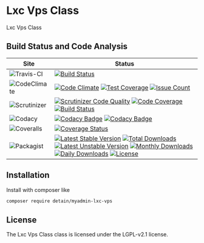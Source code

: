 # Lxc Vps Class

Lxc Vps Class

## Build Status and Code Analysis

Site          | Status
--------------|---------------------------
![Travis-CI](http://i.is.cc/storage/GYd75qN.png "Travis-CI")     | [![Build Status](https://travis-ci.org/detain/myadmin-lxc-vps.svg?branch=master)](https://travis-ci.org/detain/myadmin-lxc-vps)
![CodeClimate](http://i.is.cc/storage/GYlageh.png "CodeClimate")  | [![Code Climate](https://codeclimate.com/github/detain/myadmin-lxc-vps/badges/gpa.svg)](https://codeclimate.com/github/detain/myadmin-lxc-vps) [![Test Coverage](https://codeclimate.com/github/detain/myadmin-lxc-vps/badges/coverage.svg)](https://codeclimate.com/github/detain/myadmin-lxc-vps/coverage) [![Issue Count](https://codeclimate.com/github/detain/myadmin-lxc-vps/badges/issue_count.svg)](https://codeclimate.com/github/detain/myadmin-lxc-vps)
![Scrutinizer](http://i.is.cc/storage/GYeUnux.png "Scrutinizer")   | [![Scrutinizer Code Quality](https://scrutinizer-ci.com/g/myadmin-plugins/myadmin-lxc-vps/badges/quality-score.png?b=master)](https://scrutinizer-ci.com/g/myadmin-plugins/myadmin-lxc-vps/?branch=master) [![Code Coverage](https://scrutinizer-ci.com/g/myadmin-plugins/myadmin-lxc-vps/badges/coverage.png?b=master)](https://scrutinizer-ci.com/g/myadmin-plugins/myadmin-lxc-vps/?branch=master) [![Build Status](https://scrutinizer-ci.com/g/myadmin-plugins/myadmin-lxc-vps/badges/build.png?b=master)](https://scrutinizer-ci.com/g/myadmin-plugins/myadmin-lxc-vps/build-status/master)
![Codacy](http://i.is.cc/storage/GYi66Cx.png "Codacy")        | [![Codacy Badge](https://api.codacy.com/project/badge/Grade/226251fc068f4fd5b4b4ef9a40011d06)](https://www.codacy.com/app/detain/myadmin-lxc-vps) [![Codacy Badge](https://api.codacy.com/project/badge/Coverage/25fa74eb74c947bf969602fcfe87e349)](https://www.codacy.com/app/detain/myadmin-lxc-vps?utm_source=github.com&utm_medium=referral&utm_content=detain/myadmin-lxc-vps&utm_campaign=Badge_Coverage)
![Coveralls](http://i.is.cc/storage/GYjNSim.png "Coveralls")    | [![Coverage Status](https://coveralls.io/repos/github/detain/db_abstraction/badge.svg?branch=master)](https://coveralls.io/github/detain/myadmin-lxc-vps?branch=master)
![Packagist](http://i.is.cc/storage/GYacBEX.png "Packagist")     | [![Latest Stable Version](https://poser.pugx.org/detain/myadmin-lxc-vps/version)](https://packagist.org/packages/detain/myadmin-lxc-vps) [![Total Downloads](https://poser.pugx.org/detain/myadmin-lxc-vps/downloads)](https://packagist.org/packages/detain/myadmin-lxc-vps) [![Latest Unstable Version](https://poser.pugx.org/detain/myadmin-lxc-vps/v/unstable)](//packagist.org/packages/detain/myadmin-lxc-vps) [![Monthly Downloads](https://poser.pugx.org/detain/myadmin-lxc-vps/d/monthly)](https://packagist.org/packages/detain/myadmin-lxc-vps) [![Daily Downloads](https://poser.pugx.org/detain/myadmin-lxc-vps/d/daily)](https://packagist.org/packages/detain/myadmin-lxc-vps) [![License](https://poser.pugx.org/detain/myadmin-lxc-vps/license)](https://packagist.org/packages/detain/myadmin-lxc-vps)


## Installation

Install with composer like

```sh
composer require detain/myadmin-lxc-vps
```

## License

The Lxc Vps Class class is licensed under the LGPL-v2.1 license.

